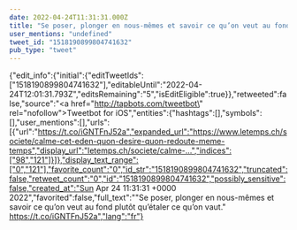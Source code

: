 ```yaml
---
date: 2022-04-24T11:31:31.000Z
title: "Se poser, plonger en nous-mêmes et savoir ce qu’on veut au fond plutôt qu’étaler ce qu’on vaut. https://t.co/iGNTFnJ52a″"
user_mentions: "undefined"
tweet_id: "1518190899804741632"
pub_type: "tweet"
---
```

{"edit_info":{"initial":{"editTweetIds":["1518190899804741632"],"editableUntil":"2022-04-24T12:01:31.793Z","editsRemaining":"5","isEditEligible":true}},"retweeted":false,"source":"<a href=\"http://tapbots.com/tweetbot\" rel=\"nofollow\">Tweetbot for iΟS</a>","entities":{"hashtags":[],"symbols":[],"user_mentions":[],"urls":[{"url":"https://t.co/iGNTFnJ52a","expanded_url":"https://www.letemps.ch/societe/calme-cet-eden-quon-desire-quon-redoute-meme-temps","display_url":"letemps.ch/societe/calme-…","indices":["98","121"]}]},"display_text_range":["0","121"],"favorite_count":"0","id_str":"1518190899804741632","truncated":false,"retweet_count":"0","id":"1518190899804741632","possibly_sensitive":false,"created_at":"Sun Apr 24 11:31:31 +0000 2022","favorited":false,"full_text":"\"Se poser, plonger en nous-mêmes et savoir ce qu’on veut au fond plutôt qu’étaler ce qu’on vaut.\" https://t.co/iGNTFnJ52a","lang":"fr"}
